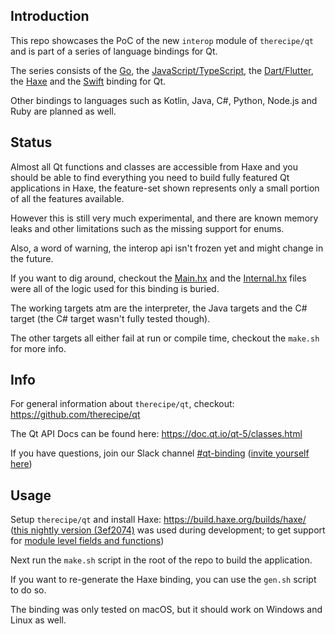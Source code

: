Introduction
------------

This repo showcases the PoC of the new `interop` module of `therecipe/qt` and is part of a series of language bindings for Qt.

The series consists of the [Go](https://github.com/therecipe/qt), the [JavaScript/TypeScript](https://github.com/therecipe/entry), the [Dart/Flutter](https://github.com/therecipe/flutter), the [Haxe](https://github.com/therecipe/haxe) and the [Swift](https://github.com/therecipe/swift) binding for Qt.

Other bindings to languages such as Kotlin, Java, C#, Python, Node.js and Ruby are planned as well.

Status
------

Almost all Qt functions and classes are accessible from Haxe and you should be able to find everything you need to build fully featured Qt applications in Haxe, the feature-set shown represents only a small portion of all the features available.

However this is still very much experimental, and there are known memory leaks and other limitations such as the missing support for enums.

Also, a word of warning, the interop api isn't frozen yet and might change in the future.

If you want to dig around, checkout the [Main.hx](https://github.com/therecipe/haxe/blob/master/Main.hx) and the [Internal.hx](https://github.com/therecipe/haxe/blob/master/qt/Internal.hx) files were all of the logic used for this binding is buried.

The working targets atm are the interpreter, the Java targets and the C# target (the C# target wasn't fully tested though).

The other targets all either fail at run or compile time, checkout the `make.sh` for more info.

Info
----

For general information about `therecipe/qt`, checkout: https://github.com/therecipe/qt

The Qt API Docs can be found here: https://doc.qt.io/qt-5/classes.html

If you have questions, join our Slack channel [#qt-binding](https://gophers.slack.com/messages/qt-binding/details) ([invite yourself here](https://invite.slack.golangbridge.org)\)

Usage
-----

Setup `therecipe/qt` and install Haxe: https://build.haxe.org/builds/haxe/ ([this nightly version (3ef2074)](https://build.haxe.org/builds/haxe/mac-installer/haxe_2020-06-16_development_3ef2074.tar.gz) was used during development; to get support for [module level fields and functions](https://haxe.org/blog/module-level-fields/)\)

Next run the `make.sh` script in the root of the repo to build the application.

If you want to re-generate the Haxe binding, you can use the `gen.sh` script to do so.

The binding was only tested on macOS, but it should work on Windows and Linux as well.
